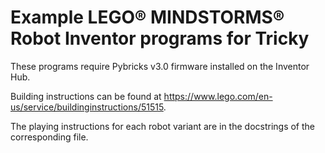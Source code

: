 # Example LEGO® MINDSTORMS® Robot Inventor programs for Tricky

These programs require Pybricks v3.0 firmware installed on the Inventor Hub.

Building instructions can be found at https://www.lego.com/en-us/service/buildinginstructions/51515.

The playing instructions for each robot variant are in the docstrings of the corresponding file.
